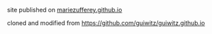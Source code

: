 site published on [mariezufferey.github.io](http://mariezufferey.github.io)

cloned and modified from https://github.com/guiwitz/guiwitz.github.io


